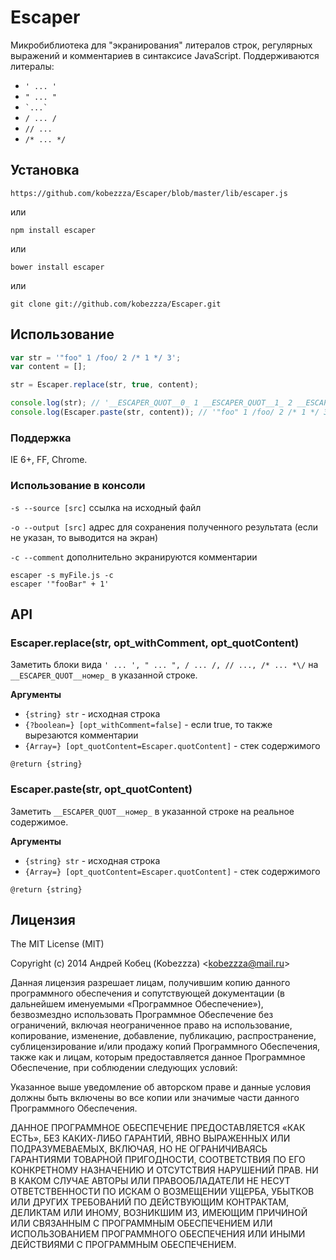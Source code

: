 # Escaper

Микробиблиотека для "экранирования" литералов строк, регулярных выражений и комментариев в синтаксисе JavaScript.
Поддерживаются литералы:

* `' ... '`
* `" ... "`
* `` `...` ``
* `/ ... /`
* `// ...`
* `/* ... */`

## Установка

	https://github.com/kobezzza/Escaper/blob/master/lib/escaper.js

или

	npm install escaper

или

	bower install escaper

или

	git clone git://github.com/kobezzza/Escaper.git

## Использование

```js
var str = '"foo" 1 /foo/ 2 /* 1 */ 3';
var content = [];

str = Escaper.replace(str, true, content);

console.log(str); // '__ESCAPER_QUOT__0_ 1 __ESCAPER_QUOT__1_ 2 __ESCAPER_QUOT__2_ 3'
console.log(Escaper.paste(str, content)); // '"foo" 1 /foo/ 2 /* 1 */ 3'
```

### Поддержка

IE 6+, FF, Chrome.

### Использование в консоли

`-s --source [src]` ссылка на исходный файл

`-o --output [src]` адрес для сохранения полученного результата (если не указан, то выводится на экран)

`-c --comment` дополнительно экранируются комментарии

	escaper -s myFile.js -c
	escaper '"fooBar" + 1'

## API

### Escaper.replace(str, opt_withComment, opt_quotContent)

Заметить блоки вида `' ... ', " ... ", / ... /, // ..., /* ... *\/` на
`__ESCAPER_QUOT__номер_` в указанной строке.

**Аргументы**

* `{string} str` - исходная строка
* `{?boolean=} [opt_withComment=false]` - если true, то также вырезаются комментарии
* `{Array=} [opt_quotContent=Escaper.quotContent]` - стек содержимого
	
`@return {string}`

### Escaper.paste(str, opt_quotContent)

Заметить `__ESCAPER_QUOT__номер_` в указанной строке на реальное содержимое.

**Аргументы**

* `{string} str` - исходная строка
* `{Array=} [opt_quotContent=Escaper.quotContent]` - стек содержимого

`@return {string}`

## Лицензия

The MIT License (MIT)

Copyright (c) 2014 Андрей Кобец (Kobezzza) <<kobezzza@mail.ru>>

Данная лицензия разрешает лицам, получившим копию данного программного обеспечения и
сопутствующей документации (в дальнейшем именуемыми «Программное Обеспечение»),
безвозмездно использовать Программное Обеспечение без ограничений, включая неограниченное право на использование,
копирование, изменение, добавление, публикацию, распространение, сублицензирование и/или
продажу копий Программного Обеспечения, также как и лицам, которым предоставляется данное
Программное Обеспечение, при соблюдении следующих условий:

Указанное выше уведомление об авторском праве и данные условия должны быть включены во все копии или
значимые части данного Программного Обеспечения.

ДАННОЕ ПРОГРАММНОЕ ОБЕСПЕЧЕНИЕ ПРЕДОСТАВЛЯЕТСЯ «КАК ЕСТЬ», БЕЗ КАКИХ-ЛИБО ГАРАНТИЙ, ЯВНО ВЫРАЖЕННЫХ ИЛИ ПОДРАЗУМЕВАЕМЫХ,
ВКЛЮЧАЯ, НО НЕ ОГРАНИЧИВАЯСЬ ГАРАНТИЯМИ ТОВАРНОЙ ПРИГОДНОСТИ, СООТВЕТСТВИЯ ПО ЕГО КОНКРЕТНОМУ НАЗНАЧЕНИЮ И
ОТСУТСТВИЯ НАРУШЕНИЙ ПРАВ. НИ В КАКОМ СЛУЧАЕ АВТОРЫ ИЛИ ПРАВООБЛАДАТЕЛИ НЕ НЕСУТ ОТВЕТСТВЕННОСТИ ПО ИСКАМ О
ВОЗМЕЩЕНИИ УЩЕРБА, УБЫТКОВ ИЛИ ДРУГИХ ТРЕБОВАНИЙ ПО ДЕЙСТВУЮЩИМ КОНТРАКТАМ, ДЕЛИКТАМ ИЛИ ИНОМУ, ВОЗНИКШИМ ИЗ,
ИМЕЮЩИМ ПРИЧИНОЙ ИЛИ СВЯЗАННЫМ С ПРОГРАММНЫМ ОБЕСПЕЧЕНИЕМ ИЛИ ИСПОЛЬЗОВАНИЕМ ПРОГРАММНОГО ОБЕСПЕЧЕНИЯ ИЛИ
ИНЫМИ ДЕЙСТВИЯМИ С ПРОГРАММНЫМ ОБЕСПЕЧЕНИЕМ.